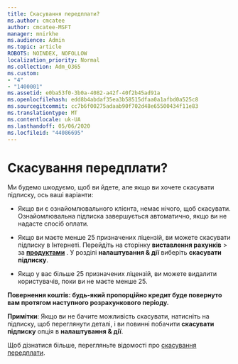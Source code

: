 ```yaml
---
title: Скасування передплати?
ms.author: cmcatee
author: cmcatee-MSFT
manager: mnirkhe
ms.audience: Admin
ms.topic: article
ROBOTS: NOINDEX, NOFOLLOW
localization_priority: Normal
ms.collection: Adm_O365
ms.custom:
- "4"
- "1400001"
ms.assetid: e0ba53f0-3b0a-4082-a42f-40f2b45ad91a
ms.openlocfilehash: edd8b4abdaf35ea3b58515dfaa0a1afbd0a525c8
ms.sourcegitcommit: cc7b6f00275adaab90f702d48e65500434f11e83
ms.translationtype: MT
ms.contentlocale: uk-UA
ms.lasthandoff: 05/06/2020
ms.locfileid: "44086695"
---
```

# <a name="canceling-your-subscription"></a>Скасування передплати?

Ми будемо шкодуємо, щоб ви йдете, але якщо ви хочете скасувати підписку, ось ваші варіанти:
  
- Якщо ви є ознайомлювального клієнта, немає нічого, щоб скасувати. Ознайомлювальна підписка завершується автоматично, якщо ви не надасте спосіб оплати.

- Якщо ви маєте менше 25 призначених ліцензій, ви можете скасувати підписку в Інтернеті. Перейдіть на сторінку **виставлення рахунків** \> за **[продуктами](https://go.microsoft.com/fwlink/p/?linkid=842054)** . У розділі **налаштування & дії** виберіть **скасувати підписку**.

- Якщо у вас більше 25 призначених ліцензій, ви можете видалити користувачів, поки ви не маєте менше 25.
  
**Повернення коштів: будь-який пропорційно кредит буде повернуто вам протягом наступного розрахункового періоду.** 

**Примітки**: Якщо ви не бачите можливість скасувати, натисніть на підписку, щоб переглянути деталі, і ви повинні побачити **скасувати підписку** опція в **налаштування & дії**. 

Щоб дізнатися більше, перегляньте відомості про [скасування передплати](https://docs.microsoft.com/office365/admin/subscriptions-and-billing/cancel-your-subscription).
